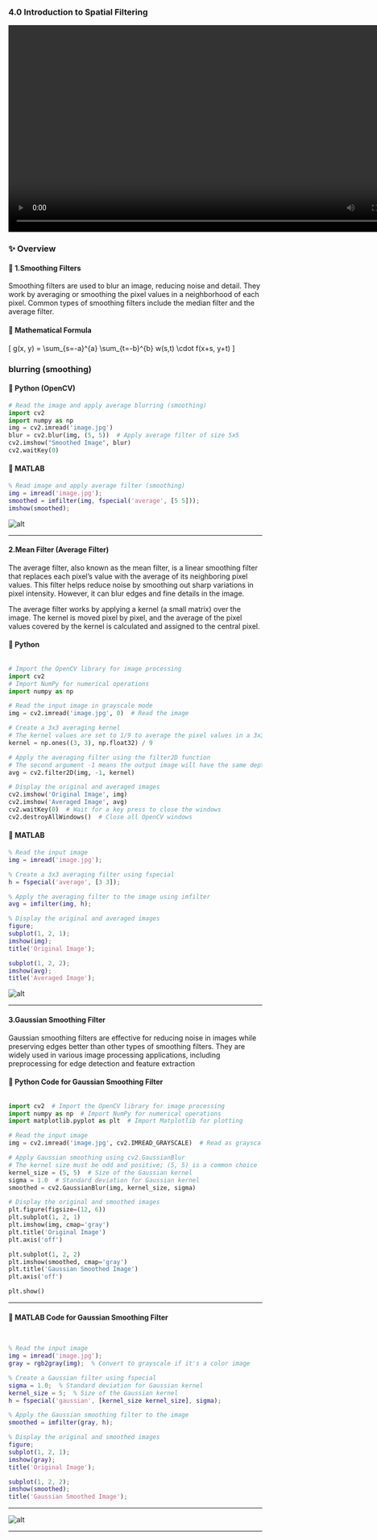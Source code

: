### 4.0 Introduction to Spatial Filtering


 <video src="photos/ImageSmoothening,ImageSharpening.mp4" width="800" height="410" controls>
  </video>




### ✨ Overview

#### 🧹 1.Smoothing Filters

Smoothing filters are used to blur an image, reducing noise and detail. They work by averaging or smoothing the pixel values in a neighborhood of each pixel. Common types of smoothing filters include the median filter and the average filter.

#### 🧲 Mathematical Formula
\[
g(x, y) = \sum_{s=-a}^{a} \sum_{t=-b}^{b} w(s,t) \cdot f(x+s, y+t)
\]

### blurring (smoothing)

#### 🐍 Python (OpenCV)
```python
# Read the image and apply average blurring (smoothing)
import cv2
import numpy as np
img = cv2.imread('image.jpg')
blur = cv2.blur(img, (5, 5))  # Apply average filter of size 5x5
cv2.imshow("Smoothed Image", blur)
cv2.waitKey(0)
```

#### 🧠 MATLAB

```matlab
% Read image and apply average filter (smoothing)
img = imread('image.jpg');
smoothed = imfilter(img, fspecial('average', [5 5]));
imshow(smoothed);

```
![alt](photos/blur.png)


---

#### 2.Mean Filter (Average Filter)

The average filter, also known as the mean filter, is a linear smoothing filter that replaces each pixel’s value with the average of its neighboring pixel values. This filter helps reduce noise by smoothing out sharp variations in pixel intensity. However, it can blur edges and fine details in the image.

The average filter works by applying a kernel (a small matrix) over the image. The kernel is moved pixel by pixel, and the average of the pixel values covered by the kernel is calculated and assigned to the central pixel.


#### 🐍 Python
```python

# Import the OpenCV library for image processing
import cv2  
# Import NumPy for numerical operations
import numpy as np  

# Read the input image in grayscale mode
img = cv2.imread('image.jpg', 0)  # Read the image

# Create a 3x3 averaging kernel
# The kernel values are set to 1/9 to average the pixel values in a 3x3 neighborhood
kernel = np.ones((3, 3), np.float32) / 9

# Apply the averaging filter using the filter2D function
# The second argument -1 means the output image will have the same depth as the input image
avg = cv2.filter2D(img, -1, kernel)

# Display the original and averaged images
cv2.imshow('Original Image', img)
cv2.imshow('Averaged Image', avg)
cv2.waitKey(0)  # Wait for a key press to close the windows
cv2.destroyAllWindows()  # Close all OpenCV windows

```

#### 🧠 MATLAB

```matlab
% Read the input image
img = imread('image.jpg');

% Create a 3x3 averaging filter using fspecial
h = fspecial('average', [3 3]);

% Apply the averaging filter to the image using imfilter
avg = imfilter(img, h);

% Display the original and averaged images
figure;
subplot(1, 2, 1);
imshow(img);
title('Original Image');

subplot(1, 2, 2);
imshow(avg);
title('Averaged Image');
```

![alt](photos/avraging.png)

---
#### 3.Gaussian Smoothing Filter
Gaussian smoothing filters are effective for reducing noise in images while preserving edges better than other types of smoothing filters. They are widely used in various image processing applications, including preprocessing for edge detection and feature extraction

#### 🐍 Python Code for Gaussian Smoothing Filter

```python

import cv2  # Import the OpenCV library for image processing
import numpy as np  # Import NumPy for numerical operations
import matplotlib.pyplot as plt  # Import Matplotlib for plotting

# Read the input image
img = cv2.imread('image.jpg', cv2.IMREAD_GRAYSCALE)  # Read as grayscale

# Apply Gaussian smoothing using cv2.GaussianBlur
# The kernel size must be odd and positive; (5, 5) is a common choice
kernel_size = (5, 5)  # Size of the Gaussian kernel
sigma = 1.0  # Standard deviation for Gaussian kernel
smoothed = cv2.GaussianBlur(img, kernel_size, sigma)

# Display the original and smoothed images
plt.figure(figsize=(12, 6))
plt.subplot(1, 2, 1)
plt.imshow(img, cmap='gray')
plt.title('Original Image')
plt.axis('off')

plt.subplot(1, 2, 2)
plt.imshow(smoothed, cmap='gray')
plt.title('Gaussian Smoothed Image')
plt.axis('off')

plt.show()
```
---
#### 🧠 MATLAB Code for Gaussian Smoothing Filter

```matlab


% Read the input image
img = imread('image.jpg');
gray = rgb2gray(img);  % Convert to grayscale if it's a color image

% Create a Gaussian filter using fspecial
sigma = 1.0;  % Standard deviation for Gaussian kernel
kernel_size = 5;  % Size of the Gaussian kernel
h = fspecial('gaussian', [kernel_size kernel_size], sigma);

% Apply the Gaussian smoothing filter to the image
smoothed = imfilter(gray, h);

% Display the original and smoothed images
figure;
subplot(1, 2, 1);
imshow(gray);
title('Original Image');

subplot(1, 2, 2);
imshow(smoothed);
title('Gaussian Smoothed Image');
```
---

![alt](photos/Gaussian%20Filter22.png)




---
